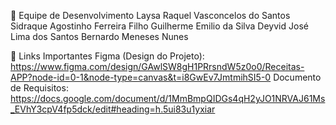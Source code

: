 
👥 Equipe de Desenvolvimento
Laysa Raquel Vasconcelos do Santos
Sidraque Agostinho Ferreira Filho
Guilherme Emilio da Silva
Deyvid José Lima dos Santos
Bernardo Meneses Nunes

🔗 Links Importantes
Figma (Design do Projeto): https://www.figma.com/design/GAwlSW8gH1PRrsndW5z0o0/Receitas-APP?node-id=0-1&node-type=canvas&t=i8GwEv7JmtmihSI5-0
Documento de Requisitos: https://docs.google.com/document/d/1MmBmpQIDGs4qH2yJO1NRVAJ61Ms_EVhY3cpV4fp5dck/edit#heading=h.5ui83u1yxiar
